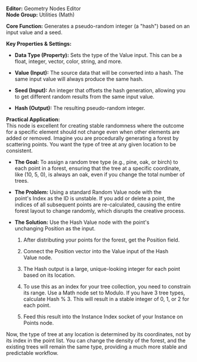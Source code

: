 **Editor:** Geometry Nodes Editor  
**Node Group:** Utilities (Math)

**Core Function:** Generates a pseudo-random integer (a "hash") based on an input value and a seed.

**Key Properties & Settings:**

- **Data Type (Property):** Sets the type of the Value input. This can be a float, integer, vector, color, string, and more.
    
- **Value (Input):** The source data that will be converted into a hash. The same input value will always produce the same hash.
    
- **Seed (Input):** An integer that offsets the hash generation, allowing you to get different random results from the same input value.
    
- **Hash (Output):** The resulting pseudo-random integer.
    

**Practical Application:**  
This node is excellent for creating stable randomness where the outcome for a specific element should not change even when other elements are added or removed. Imagine you are procedurally generating a forest by scattering points. You want the type of tree at any given location to be consistent.

- **The Goal:** To assign a random tree type (e.g., pine, oak, or birch) to each point in a forest, ensuring that the tree at a specific coordinate, like (10, 5, 0), is always an oak, even if you change the total number of trees.
    
- **The Problem:** Using a standard Random Value node with the point's Index as the ID is unstable. If you add or delete a point, the indices of all subsequent points are re-calculated, causing the entire forest layout to change randomly, which disrupts the creative process.
    
- **The Solution:** Use the Hash Value node with the point's unchanging Position as the input.
    
    1. After distributing your points for the forest, get the Position field.
        
    2. Connect the Position vector into the Value input of the Hash Value node.
        
    3. The Hash output is a large, unique-looking integer for each point based on its location.
        
    4. To use this as an index for your tree collection, you need to constrain its range. Use a Math node set to Modulo. If you have 3 tree types, calculate Hash % 3. This will result in a stable integer of 0, 1, or 2 for each point.
        
    5. Feed this result into the Instance Index socket of your Instance on Points node.
        

Now, the type of tree at any location is determined by its coordinates, not by its index in the point list. You can change the density of the forest, and the existing trees will remain the same type, providing a much more stable and predictable workflow.